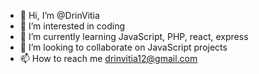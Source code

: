 - 👋 Hi, I’m @DrinVitia
- 👀 I’m interested in coding
- 🌱 I’m currently learning JavaScript, PHP, react, express
- 💞️ I’m looking to collaborate on JavaScript projects
- 📫 How to reach me drinvitia12@gmail.com

<!---
DrinVitia/DrinVitia is a ✨ special ✨ repository because its `README.md` (this file) appears on your GitHub profile.
You can click the Preview link to take a look at your changes.
--->

